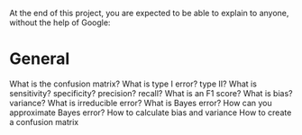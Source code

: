 At the end of this project, you are expected to be able to explain to anyone, without the help of Google:

# General

What is the confusion matrix?
What is type I error? type II?
What is sensitivity? specificity? precision? recall?
What is an F1 score?
What is bias? variance?
What is irreducible error?
What is Bayes error?
How can you approximate Bayes error?
How to calculate bias and variance
How to create a confusion matrix